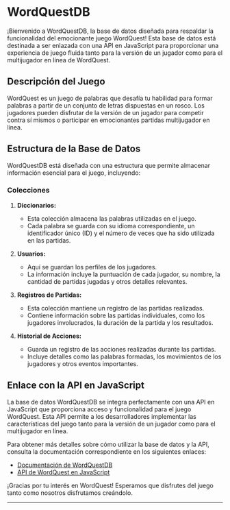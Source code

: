 # WordQuestDB

¡Bienvenido a WordQuestDB, la base de datos diseñada para respaldar la funcionalidad del emocionante juego WordQuest! Esta base de datos está destinada a ser enlazada con una API en JavaScript para proporcionar una experiencia de juego fluida tanto para la versión de un jugador como para el multijugador en línea de WordQuest.

## Descripción del Juego

WordQuest es un juego de palabras que desafía tu habilidad para formar palabras a partir de un conjunto de letras dispuestas en un rosco. Los jugadores pueden disfrutar de la versión de un jugador para competir contra sí mismos o participar en emocionantes partidas multijugador en línea.

## Estructura de la Base de Datos

WordQuestDB está diseñada con una estructura que permite almacenar información esencial para el juego, incluyendo:

### Colecciones

1. **Diccionarios:**
   - Esta colección almacena las palabras utilizadas en el juego.
   - Cada palabra se guarda con su idioma correspondiente, un identificador único (ID) y el número de veces que ha sido utilizada en las partidas.

2. **Usuarios:**
   - Aquí se guardan los perfiles de los jugadores.
   - La información incluye la puntuación de cada jugador, su nombre, la cantidad de partidas jugadas y otros detalles relevantes.

3. **Registros de Partidas:**
   - Esta colección mantiene un registro de las partidas realizadas.
   - Contiene información sobre las partidas individuales, como los jugadores involucrados, la duración de la partida y los resultados.

4. **Historial de Acciones:**
   - Guarda un registro de las acciones realizadas durante las partidas.
   - Incluye detalles como las palabras formadas, los movimientos de los jugadores y otros eventos importantes.

## Enlace con la API en JavaScript

La base de datos WordQuestDB se integra perfectamente con una API en JavaScript que proporciona acceso y funcionalidad para el juego WordQuest. Esta API permite a los desarrolladores implementar las características del juego tanto para la versión de un jugador como para el multijugador en línea.

Para obtener más detalles sobre cómo utilizar la base de datos y la API, consulta la documentación correspondiente en los siguientes enlaces:

- [Documentación de WordQuestDB](link_to_documentation)
- [API de WordQuest en JavaScript](link_to_api)

¡Gracias por tu interés en WordQuest! Esperamos que disfrutes del juego tanto como nosotros disfrutamos creándolo.

---
